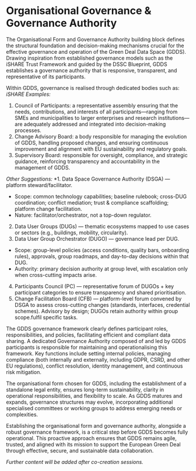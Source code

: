 # Organisational Governance & Governance Authority

The Organisational Form and Governance Authority building block defines the structural foundation and decision-making mechanisms crucial for the effective governance and operation of the Green Deal Data Space (GDDS). Drawing inspiration from established governance models such as the iSHARE Trust Framework and guided by the DSSC Blueprint, GDDS establishes a governance authority that is responsive, transparent, and representative of its participants.

Within GDDS, governance is realised through dedicated bodies such as:
*iSHARE Examples:*
1. Council of Participants: a representative assembly ensuring that the needs, contributions, and interests of all participants—ranging from SMEs and municipalities to larger enterprises and research institutions—are adequately addressed and integrated into decision-making processes.
2. Change Advisory Board: a body responsible for managing the evolution of GDDS, handling proposed changes, and ensuring continuous improvement and alignment with EU sustainability and regulatory goals.
3. Supervisory Board: responsible for oversight, compliance, and strategic guidance, reinforcing transparency and accountability in the management of GDDS.

*Other Suggestions:* 
*1. Data Space Governance Authority (DSGA) — platform steward/facilitator.
- Scope: common technology capabilities; baseline rulebook; cross-DUG coordination; conflict mediation; trust & compliance scaffolding; platform change facilitation.
- Nature: facilitator/orchestrator, not a top-down regulator.
2. Data User Groups (DUGs) — thematic ecosystems mapped to use cases or sectors (e.g., buildings, mobility, circularity).
3. Data User Group Orchestrator (DUGO) — governance lead per DUG.
- Scope: group-level policies (access conditions, quality bars, onboarding rules), approvals, group roadmaps, and day-to-day decisions within that DUG.
- Authority: primary decision authority at group level, with escalation only when cross-cutting impacts arise.
4. Participants Council (PC) — representative forum of DUGOs + key participant categories to ensure transparency and shared prioritisation.
5. Change Facilitation Board (CFB) — platform-level forum convened by DSGA to assess cross-cutting changes (standards, interfaces, credential schemes). Advisory by design; DUGOs retain authority within group scope.fulfil specific tasks.

The GDDS governance framework clearly defines participant roles, responsibilities, and policies, facilitating efficient and compliant data sharing. A dedicated Governance Authority composed of and led by GDDS participants is responsible for maintaining and operationalising this framework. Key functions include setting internal policies, managing compliance (both internally and externally, including GDPR, CSRD, and other EU regulations), conflict resolution, identity management, and continuous risk mitigation.

The organisational form chosen for GDDS, including the establishment of a standalone legal entity, ensures long-term sustainability, clarity in operational responsibilities, and flexibility to scale. As GDDS matures and expands, governance structures may evolve, incorporating additional specialised committees or working groups to address emerging needs or complexities.

Establishing the organisational form and governance authority, alongside a robust governance framework, is a critical step before GDDS becomes fully operational. This proactive approach ensures that GDDS remains agile, trusted, and aligned with its mission to support the European Green Deal through effective, secure, and sustainable data collaboration.

*Further content will be added after co-creation sessions.*


